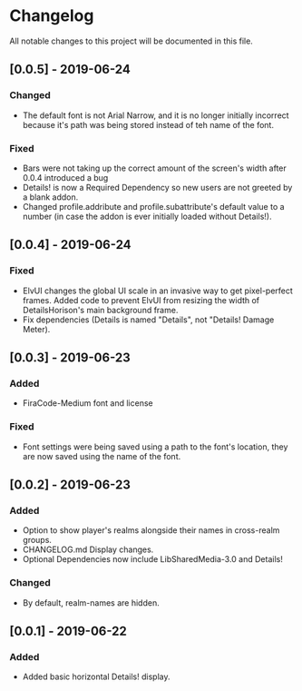 # Changelog
All notable changes to this project will be documented in this file.

## [0.0.5] - 2019-06-24
### Changed
- The default font is not Arial Narrow, and it is no longer initially incorrect because it's path was being stored instead of teh name of the font.
### Fixed
- Bars were not taking up the correct amount of the screen's width after 0.0.4 introduced a bug
- Details! is now a Required Dependency so new users are not greeted by a blank addon.
- Changed profile.addribute and profile.subattribute's default value to a number (in case the addon is ever initially loaded without Details!).

## [0.0.4] - 2019-06-24
### Fixed
- ElvUI changes the global UI scale in an invasive way to get pixel-perfect frames. Added code to prevent ElvUI from resizing the width of DetailsHorison's main background frame.
- Fix dependencies (Details is named "Details", not "Details! Damage Meter).

## [0.0.3] - 2019-06-23
### Added
- FiraCode-Medium font and license

### Fixed
- Font settings were being saved using a path to the font's location, they are now saved using the name of the font.

## [0.0.2] - 2019-06-23
### Added
- Option to show player's realms alongside their names in cross-realm groups.
- CHANGELOG.md Display changes.
- Optional Dependencies now include LibSharedMedia-3.0 and  Details!
### Changed
- By default, realm-names are hidden.

## [0.0.1] - 2019-06-22
### Added
- Added basic horizontal Details! display.
